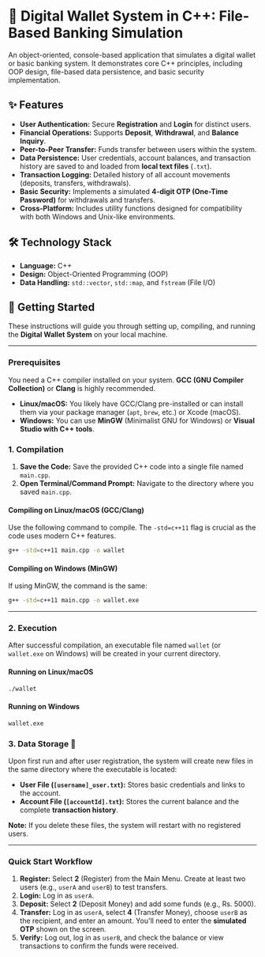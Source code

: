 # 🏦 Digital Wallet System in C++: File-Based Banking Simulation

An object-oriented, console-based application that simulates a digital wallet or basic banking system. It demonstrates core C++ principles, including OOP design, file-based data persistence, and basic security implementation.

## ✨ Features

* **User Authentication:** Secure **Registration** and **Login** for distinct users.
* **Financial Operations:** Supports **Deposit**, **Withdrawal**, and **Balance Inquiry**.
* **Peer-to-Peer Transfer:** Funds transfer between users within the system.
* **Data Persistence:** User credentials, account balances, and transaction history are saved to and loaded from **local text files** (`.txt`).
* **Transaction Logging:** Detailed history of all account movements (deposits, transfers, withdrawals).
* **Basic Security:** Implements a simulated **4-digit OTP (One-Time Password)** for withdrawals and transfers.
* **Cross-Platform:** Includes utility functions designed for compatibility with both Windows and Unix-like environments.

## 🛠️ Technology Stack

* **Language:** C++
* **Design:** Object-Oriented Programming (OOP)
* **Data Handling:** `std::vector`, `std::map`, and `fstream` (File I/O)

## 🚀 Getting Started

These instructions will guide you through setting up, compiling, and running the **Digital Wallet System** on your local machine.

-----

### Prerequisites

You need a C++ compiler installed on your system. **GCC (GNU Compiler Collection)** or **Clang** is highly recommended.

  * **Linux/macOS:** You likely have GCC/Clang pre-installed or can install them via your package manager (`apt`, `brew`, etc.) or Xcode (macOS).
  * **Windows:** You can use **MinGW** (Minimalist GNU for Windows) or **Visual Studio with C++ tools**.

### 1\. Compilation

1.  **Save the Code:** Save the provided C++ code into a single file named `main.cpp`.
2.  **Open Terminal/Command Prompt:** Navigate to the directory where you saved `main.cpp`.

#### Compiling on Linux/macOS (GCC/Clang)

Use the following command to compile. The `-std=c++11` flag is crucial as the code uses modern C++ features.

```bash
g++ -std=c++11 main.cpp -o wallet
```

#### Compiling on Windows (MinGW)

If using MinGW, the command is the same:

```bash
g++ -std=c++11 main.cpp -o wallet.exe
```

-----

### 2\. Execution

After successful compilation, an executable file named `wallet` (or `wallet.exe` on Windows) will be created in your current directory.

#### Running on Linux/macOS

```bash
./wallet
```

#### Running on Windows

```bash
wallet.exe
```

### 3\. Data Storage 💾

Upon first run and after user registration, the system will create new files in the same directory where the executable is located:

  * **User File (`[username]_user.txt`):** Stores basic credentials and links to the account.
  * **Account File (`[accountId].txt`):** Stores the current balance and the complete **transaction history**.

**Note:** If you delete these files, the system will restart with no registered users.

-----

### Quick Start Workflow

1.  **Register:** Select **2** (Register) from the Main Menu. Create at least two users (e.g., `userA` and `userB`) to test transfers.
2.  **Login:** Log in as `userA`.
3.  **Deposit:** Select **2** (Deposit Money) and add some funds (e.g., Rs. 5000).
4.  **Transfer:** Log in as `userA`, select **4** (Transfer Money), choose `userB` as the recipient, and enter an amount. You'll need to enter the **simulated OTP** shown on the screen.
5.  **Verify:** Log out, log in as `userB`, and check the balance or view transactions to confirm the funds were received.
